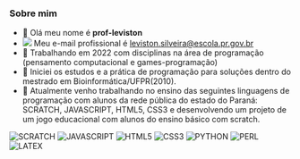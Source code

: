 ### Sobre mim

- 👋 Olá meu nome é **prof-leviston**
- ![](https://img.shields.io/badge/Gmail-D14836?style=for-the-badge&logo=gmail&logoColor=white) Meu e-mail profissional é leviston.silveira@escola.pr.gov.br
- 👀 Trabalhando em 2022 com disciplinas na área de programação (pensamento computacional e games-programação)
- 👀 Iniciei os estudos e a prática de programação para soluções dentro do mestrado em Bioinformática/UFPR(2010).
- 🌱 Atualmente venho trabalhando no ensino das seguintes linguagens de programação com alunos da rede pública do estado do Paraná: SCRATCH, JAVASCRIPT, HTML5, CSS3 e desenvolvendo um projeto de um jogo educacional com alunos do ensino básico com scratch.

![SCRATCH](https://img.shields.io/badge/Scratch-4D97FF?style=for-the-badge&logo=Scratch&logoColor=white)
![JAVASCRIPT](https://img.shields.io/badge/JavaScript-323330?style=for-the-badge&logo=javascript&logoColor=F7DF1E)
![HTML5](https://img.shields.io/badge/HTML5-E34F26?style=for-the-badge&logo=html5&logoColor=white)
![CSS3](https://img.shields.io/badge/CSS3-1572B6?style=for-the-badge&logo=css3&logoColor=white)
![PYTHON](https://img.shields.io/badge/Python-FFD43B?style=for-the-badge&logo=python&logoColor=blue)
![PERL](https://img.shields.io/badge/Perl-39457E?style=for-the-badge&logo=perl&logoColor=white)
![LATEX](https://img.shields.io/badge/LaTeX-47A141?style=for-the-badge&logo=LaTeX&logoColor=white)
	

<!---
prof-leviston/prof-leviston is a ✨ special ✨ repository because its `README.md` (this file) appears on your GitHub profile.
You can click the Preview link to take a look at your changes.
--->

